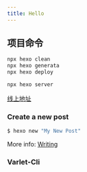 ```yaml
---
title: Hello
---
```


## 项目命令

```bash
npx hexo clean
npx hexo generata
npx hexo deploy

npx hexo server
```

[线上地址](https://tottop.github.io/)

### Create a new post

```bash
$ hexo new "My New Post"
```

More info: [Writing](https://hexo.io/docs/writing.html)


### Varlet-Cli
